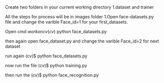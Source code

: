 
Create two folders in your current working directory
1.dataset and trainer

All the steps for process will be in images folder
1.Open face-datasets.py file and change the varible Face_id=1 for your first_datasets.

Open cmd 
$workon cv
(cv)$ python face_datasets.py 

then again open face_dataset.py and change the varible Face_id=2 for next dataset

run again 
(cv)$ python face_datasets.py 


now run the file
(cv)$ python training.py

then run the 
(cv)$ python face_recognition.py

